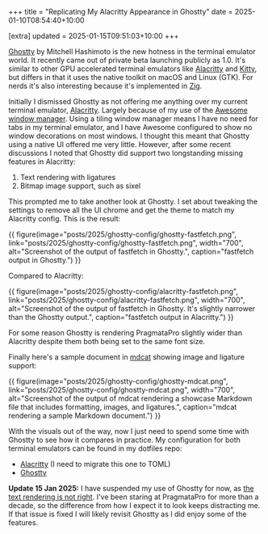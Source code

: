 +++
title = "Replicating My Alacritty Appearance in Ghostty"
date = 2025-01-10T08:54:40+10:00

[extra]
updated = 2025-01-15T09:51:03+10:00
+++

[Ghostty] by Mitchell Hashimoto is the new hotness in the terminal emulator
world. It recently came out of private beta launching publicly as 1.0. It's
similar to other GPU accelerated terminal emulators like [Alacritty] and
[Kitty], but differs in that it uses the native toolkit on macOS and Linux
(GTK). For nerds it's also interesting because it's implemented in [Zig].

<!-- more -->

Initially I dismissed Ghostty as not offering me anything over my current
terminal emulator, [Alacritty]. Largely because of my use of the [Awesome window
manager][awesomewm]. Using a tiling window manager means I have no need for tabs in my
terminal emulator, and I have Awesome configured to show no window decorations
on most windows. I thought this meant that Ghostty using a native UI offered me
very little. However, after some recent discussions I noted that Ghostty did
support two longstanding missing features in Alacritty:

1. Text rendering with ligatures
2. Bitmap image support, such as sixel

This prompted me to take another look at Ghostty. I set about tweaking the
settings to remove all the UI chrome and get the theme to match my Alacritty
config. This is the result:

{{ figure(image="posts/2025/ghostty-config/ghostty-fastfetch.png",
   link="posts/2025/ghostty-config/ghostty-fastfetch.png",
   width="700",
   alt="Screenshot of the output of fastfetch in Ghostty.",
   caption="fastfetch output in Ghostty.") }}

Compared to Alacritty:

{{ figure(image="posts/2025/ghostty-config/alacritty-fastfetch.png",
   link="posts/2025/ghostty-config/alacritty-fastfetch.png",
   width="700",
   alt="Screenshot of the output of fastfetch in Ghostty. It's slightly narrower than the Ghostty output.",
   caption="fastfetch output in Alacritty.") }}

For some reason Ghostty is rendering PragmataPro slightly wider than Alacritty
despite them both being set to the same font size.

Finally here's a sample document in [mdcat] showing image and ligature support:

{{ figure(image="posts/2025/ghostty-config/ghostty-mdcat.png",
   link="posts/2025/ghostty-config/ghostty-mdcat.png",
   width="700",
   alt="Screenshot of the output of mdcat rendering a showcase Markdown file that includes formatting, images, and ligatures.",
   caption="mdcat rendering a sample Markdown document.") }}

With the visuals out of the way, now I just need to spend some time with
Ghostty to see how it compares in practice. My configuration for both terminal
emulators can be found in my dotfiles repo:

- [Alacritty](https://github.com/wezm/dotfiles/blob/master/config/alacritty/alacritty.yml) (I need to migrate this one to TOML)
- [Ghostty](https://github.com/wezm/dotfiles/blob/master/config/ghostty/config)

**Update 15 Jan 2025:** I have suspended my use of Ghostty for now, as [the
text rendering is not right][rendering-bug]. I've been staring at PragmataPro
for more than a decade, so the difference from how I expect it to look keeps
distracting me. If that issue is fixed I will likely revisit Ghostty as I did
enjoy some of the features.

[Alacritty]: https://alacritty.org/
[awesomewm]: https://awesomewm.org/
[Ghostty]: https://ghostty.org/
[Kitty]: https://sw.kovidgoyal.net/kitty/
[mdcat]: https://github.com/swsnr/mdcat
[rendering-bug]: https://github.com/ghostty-org/ghostty/issues/4504#issuecomment-2589154353
[Zig]: https://ziglang.org/
